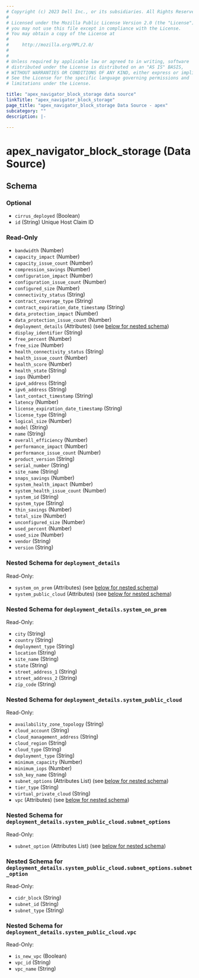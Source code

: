 ```yaml
---
# Copyright (c) 2023 Dell Inc., or its subsidiaries. All Rights Reserved.
# 
# Licensed under the Mozilla Public License Version 2.0 (the "License");
# you may not use this file except in compliance with the License.
# You may obtain a copy of the License at
# 
#     http://mozilla.org/MPL/2.0/
# 
# 
# Unless required by applicable law or agreed to in writing, software
# distributed under the License is distributed on an "AS IS" BASIS,
# WITHOUT WARRANTIES OR CONDITIONS OF ANY KIND, either express or implied.
# See the License for the specific language governing permissions and
# limitations under the License.

title: "apex_navigator_block_storage data source"
linkTitle: "apex_navigator_block_storage"
page_title: "apex_navigator_block_storage Data Source - apex"
subcategory: ""
description: |-
  
---
```


# apex_navigator_block_storage (Data Source)





<!-- schema generated by tfplugindocs -->
## Schema

### Optional

- `cirrus_deployed` (Boolean)
- `id` (String) Unique Host Claim ID

### Read-Only

- `bandwidth` (Number)
- `capacity_impact` (Number)
- `capacity_issue_count` (Number)
- `compression_savings` (Number)
- `configuration_impact` (Number)
- `configuration_issue_count` (Number)
- `configured_size` (Number)
- `connectivity_status` (String)
- `contract_coverage_type` (String)
- `contract_expiration_date_timestamp` (String)
- `data_protection_impact` (Number)
- `data_protection_issue_count` (Number)
- `deployment_details` (Attributes) (see [below for nested schema](#nestedatt--deployment_details))
- `display_identifier` (String)
- `free_percent` (Number)
- `free_size` (Number)
- `health_connectivity_status` (String)
- `health_issue_count` (Number)
- `health_score` (Number)
- `health_state` (String)
- `iops` (Number)
- `ipv4_address` (String)
- `ipv6_address` (String)
- `last_contact_timestamp` (String)
- `latency` (Number)
- `license_expiration_date_timestamp` (String)
- `license_type` (String)
- `logical_size` (Number)
- `model` (String)
- `name` (String)
- `overall_efficiency` (Number)
- `performance_impact` (Number)
- `performance_issue_count` (Number)
- `product_version` (String)
- `serial_number` (String)
- `site_name` (String)
- `snaps_savings` (Number)
- `system_health_impact` (Number)
- `system_health_issue_count` (Number)
- `system_id` (String)
- `system_type` (String)
- `thin_savings` (Number)
- `total_size` (Number)
- `unconfigured_size` (Number)
- `used_percent` (Number)
- `used_size` (Number)
- `vendor` (String)
- `version` (String)

<a id="nestedatt--deployment_details"></a>
### Nested Schema for `deployment_details`

Read-Only:

- `system_on_prem` (Attributes) (see [below for nested schema](#nestedatt--deployment_details--system_on_prem))
- `system_public_cloud` (Attributes) (see [below for nested schema](#nestedatt--deployment_details--system_public_cloud))

<a id="nestedatt--deployment_details--system_on_prem"></a>
### Nested Schema for `deployment_details.system_on_prem`

Read-Only:

- `city` (String)
- `country` (String)
- `deployment_type` (String)
- `location` (String)
- `site_name` (String)
- `state` (String)
- `street_address_1` (String)
- `street_address_2` (String)
- `zip_code` (String)


<a id="nestedatt--deployment_details--system_public_cloud"></a>
### Nested Schema for `deployment_details.system_public_cloud`

Read-Only:

- `availability_zone_topology` (String)
- `cloud_account` (String)
- `cloud_management_address` (String)
- `cloud_region` (String)
- `cloud_type` (String)
- `deployment_type` (String)
- `minimum_capacity` (Number)
- `minimum_iops` (Number)
- `ssh_key_name` (String)
- `subnet_options` (Attributes List) (see [below for nested schema](#nestedatt--deployment_details--system_public_cloud--subnet_options))
- `tier_type` (String)
- `virtual_private_cloud` (String)
- `vpc` (Attributes) (see [below for nested schema](#nestedatt--deployment_details--system_public_cloud--vpc))

<a id="nestedatt--deployment_details--system_public_cloud--subnet_options"></a>
### Nested Schema for `deployment_details.system_public_cloud.subnet_options`

Read-Only:

- `subnet_option` (Attributes List) (see [below for nested schema](#nestedatt--deployment_details--system_public_cloud--subnet_options--subnet_option))

<a id="nestedatt--deployment_details--system_public_cloud--subnet_options--subnet_option"></a>
### Nested Schema for `deployment_details.system_public_cloud.subnet_options.subnet_option`

Read-Only:

- `cidr_block` (String)
- `subnet_id` (String)
- `subnet_type` (String)



<a id="nestedatt--deployment_details--system_public_cloud--vpc"></a>
### Nested Schema for `deployment_details.system_public_cloud.vpc`

Read-Only:

- `is_new_vpc` (Boolean)
- `vpc_id` (String)
- `vpc_name` (String)
